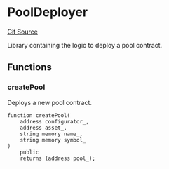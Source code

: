 # PoolDeployer

[Git Source](https://github.com/bsostech/isle/blob/1b9b42ecc99464a07a9859078c2c7bc923a6500d/docs/reference/libraries)

Library containing the logic to deploy a pool contract.

## Functions

### createPool

Deploys a new pool contract.

```solidity
function createPool(
    address configurator_,
    address asset_,
    string memory name_,
    string memory symbol_
)
    public
    returns (address pool_);
```
